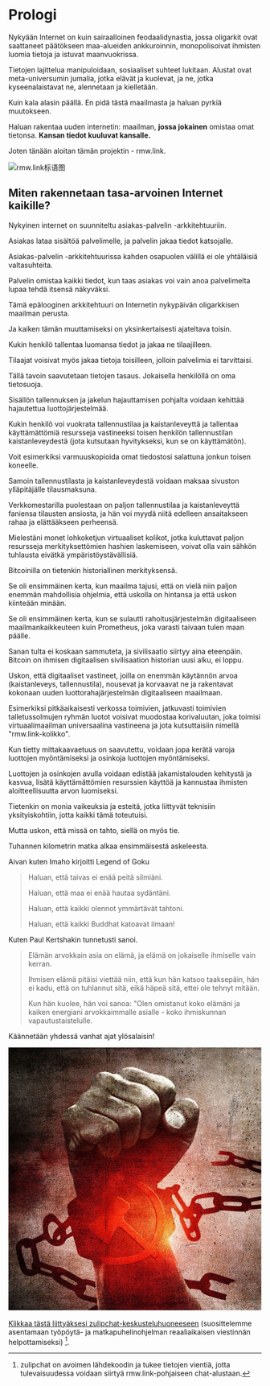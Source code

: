 # Prologi

Nykyään Internet on kuin sairaalloinen feodaalidynastia, jossa oligarkit ovat saattaneet päätökseen maa-alueiden ankkuroinnin, monopolisoivat ihmisten luomia tietoja ja istuvat maanvuokrissa.

Tietojen lajittelua manipuloidaan, sosiaaliset suhteet lukitaan. Alustat ovat meta-universumin jumalia, jotka elävät ja kuolevat, ja ne, jotka kyseenalaistavat ne, alennetaan ja kielletään.

Kuin kala alasin päällä. En pidä tästä maailmasta ja haluan pyrkiä muutokseen.

Haluan rakentaa uuden internetin: maailman, **jossa jokainen** omistaa omat tietonsa. **Kansan tiedot kuuluvat kansalle.**

Joten tänään aloitan tämän projektin - rmw.link.

![rmw.link标语图](/slogan.svg)

## Miten rakennetaan tasa-arvoinen Internet kaikille?

Nykyinen internet on suunniteltu asiakas-palvelin -arkkitehtuuriin.

Asiakas lataa sisältöä palvelimelle, ja palvelin jakaa tiedot katsojalle.

Asiakas-palvelin -arkkitehtuurissa kahden osapuolen välillä ei ole yhtäläisiä valtasuhteita.

Palvelin omistaa kaikki tiedot, kun taas asiakas voi vain anoa palvelimelta lupaa tehdä itsensä näkyväksi.

Tämä epälooginen arkkitehtuuri on Internetin nykypäivän oligarkkisen maailman perusta.

Ja kaiken tämän muuttamiseksi on yksinkertaisesti ajateltava toisin.

Kukin henkilö tallentaa luomansa tiedot ja jakaa ne tilaajilleen.

Tilaajat voisivat myös jakaa tietoja toisilleen, jolloin palvelimia ei tarvittaisi.

Tällä tavoin saavutetaan tietojen tasaus. Jokaisella henkilöllä on oma tietosuoja.

Sisällön tallennuksen ja jakelun hajauttamisen pohjalta voidaan kehittää hajautettua luottojärjestelmää.

Kukin henkilö voi vuokrata tallennustilaa ja kaistanleveyttä ja tallentaa käyttämättömiä resursseja vastineeksi toisen henkilön tallennustilan kaistanleveydestä (jota kutsutaan hyvitykseksi, kun se on käyttämätön).

Voit esimerkiksi varmuuskopioida omat tiedostosi salattuna jonkun toisen koneelle.

Samoin tallennustilasta ja kaistanleveydestä voidaan maksaa sivuston ylläpitäjälle tilausmaksuna.

Verkkomestarilla puolestaan on paljon tallennustilaa ja kaistanleveyttä faniensa tilausten ansiosta, ja hän voi myydä niitä edelleen ansaitakseen rahaa ja elättääkseen perheensä.

Mielestäni monet lohkoketjun virtuaaliset kolikot, jotka kuluttavat paljon resursseja merkityksettömien hashien laskemiseen, voivat olla vain sähkön tuhlausta eivätkä ympäristöystävällisiä.

Bitcoinilla on tietenkin historiallinen merkityksensä.

Se oli ensimmäinen kerta, kun maailma tajusi, että on vielä niin paljon enemmän mahdollisia ohjelmia, että uskolla on hintansa ja että uskon kiinteään minään.

Se oli ensimmäinen kerta, kun se sulautti rahoitusjärjestelmän digitaaliseen maailmankaikkeuteen kuin Prometheus, joka varasti taivaan tulen maan päälle.

Sanan tulta ei koskaan sammuteta, ja sivilisaatio siirtyy aina eteenpäin. Bitcoin on ihmisen digitaalisen sivilisaation historian uusi alku, ei loppu.

Uskon, että digitaaliset vastineet, joilla on enemmän käytännön arvoa (kaistanleveys, tallennustila), nousevat ja korvaavat ne ja rakentavat kokonaan uuden luottorahajärjestelmän digitaaliseen maailmaan.

Esimerkiksi pitkäaikaisesti verkossa toimivien, jatkuvasti toimivien talletussolmujen ryhmän luotot voisivat muodostaa korivaluutan, joka toimisi virtuaalimaailman universaalina vastineena ja jota kutsuttaisiin nimellä "rmw.link-kolikko".

Kun tietty mittakaavaetuus on saavutettu, voidaan jopa kerätä varoja luottojen myöntämiseksi ja osinkoja luottojen myöntämiseksi.

Luottojen ja osinkojen avulla voidaan edistää jakamistalouden kehitystä ja kasvua, lisätä käyttämättömien resurssien käyttöä ja kannustaa ihmisten aloitteellisuutta arvon luomiseksi.

Tietenkin on monia vaikeuksia ja esteitä, jotka liittyvät teknisiin yksityiskohtiin, jotta kaikki tämä toteutuisi.

Mutta uskon, että missä on tahto, siellä on myös tie.

Tuhannen kilometrin matka alkaa ensimmäisestä askeleesta.

Aivan kuten Imaho kirjoitti Legend of Goku

> Haluan, että taivas ei enää peitä silmiäni.
> 
> Haluan, että maa ei enää hautaa sydäntäni.
> 
> Haluan, että kaikki olennot ymmärtävät tahtoni.
> 
> Haluan, että kaikki Buddhat katoavat ilmaan!

Kuten Paul Kertshakin tunnetusti sanoi.

> Elämän arvokkain asia on elämä, ja elämä on jokaiselle ihmiselle vain kerran.
> 
> Ihmisen elämä pitäisi viettää niin, että kun hän katsoo taaksepäin, hän ei kadu, että on tuhlannut sitä, eikä häpeä sitä, ettei ole tehnyt mitään.
> 
> Kun hän kuolee, hän voi sanoa: "Olen omistanut koko elämäni ja kaiken energiani arvokkaimmalle asialle - koko ihmiskunnan vapautustaistelulle.

Käännetään yhdessä vanhat ajat ylösalaisin!

![](https://raw.githubusercontent.com/gcxfd/img/gh-pages/1.jpg)

[Klikkaa tästä liittyäksesi zulipchat-keskusteluhuoneeseen](https://rmw.zulipchat.com) (suosittelemme asentamaan työpöytä- ja matkapuhelinohjelman reaaliaikaisen viestinnän helpottamiseksi) [^1].

[^1]: zulipchat on avoimen lähdekoodin ja tukee tietojen vientiä, jotta tulevaisuudessa voidaan siirtyä rmw.link-pohjaiseen chat-alustaan.